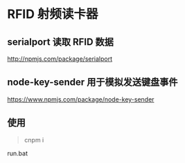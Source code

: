 # RFID 射频读卡器

## serialport 读取 RFID 数据

http://npmjs.com/package/serialport

## node-key-sender 用于模拟发送键盘事件

https://www.npmjs.com/package/node-key-sender

## 使用

> cnpm i

run.bat
